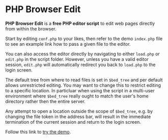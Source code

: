 # PHP Browser Edit

**PHP Browser Edit** is a **free PHP editor script** to edit web pages directly from within the browser.

Start by editing `conf.php` to your likes, then refer to the demo `index.php` file to see an example link how to pass a given file to the editor.

You can also access the editor directly by navigating to either `load.php` or `edit.php` in the script folder. However, unless you have a valid editor session, `edit.php` will automatically redirect you back to `load.php` to the login screen.

The default tree from where to read files is set in `$bed_tree` and per default allows unrestricted editing. You may want to change this to restrict editing to a specific location. In particluar when using the script in a multi-user environment where `$bed_tree` really ought to match the user's home directory rather then the entire server.

Any attempt to open a location outside the scope of `$bed_tree`, e.g. by changing the file token in the address bar, will result in the immediate termination of the current session and return to the login screen.

Follow this link to [try the demo](http://phclaus.com/demo/browser-edit/).
